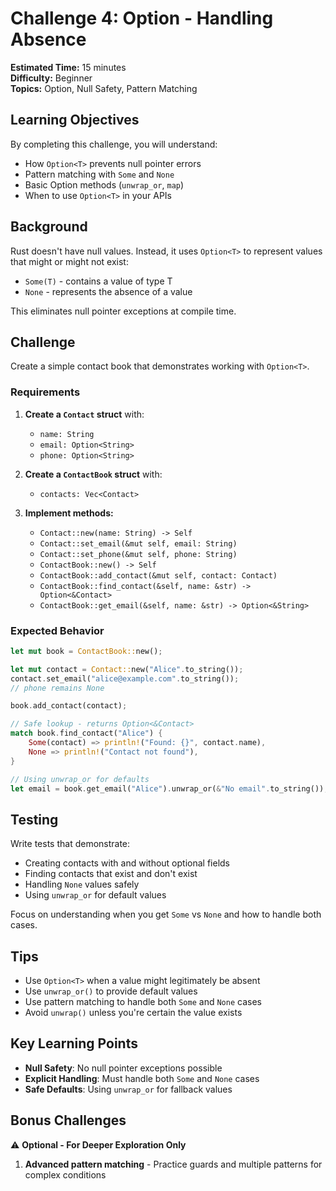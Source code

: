 # Challenge 4: Option<T> - Handling Absence

**Estimated Time:** 15 minutes  
**Difficulty:** Beginner  
**Topics:** Option<T>, Null Safety, Pattern Matching

## Learning Objectives

By completing this challenge, you will understand:
- How `Option<T>` prevents null pointer errors
- Pattern matching with `Some` and `None`
- Basic Option methods (`unwrap_or`, `map`)
- When to use `Option<T>` in your APIs

## Background

Rust doesn't have null values. Instead, it uses `Option<T>` to represent values that might or might not exist:
- `Some(T)` - contains a value of type T
- `None` - represents the absence of a value

This eliminates null pointer exceptions at compile time.

## Challenge

Create a simple contact book that demonstrates working with `Option<T>`.

### Requirements

1. **Create a `Contact` struct** with:
   - `name: String`
   - `email: Option<String>`
   - `phone: Option<String>`

2. **Create a `ContactBook` struct** with:
   - `contacts: Vec<Contact>`

3. **Implement methods:**
   - `Contact::new(name: String) -> Self`
   - `Contact::set_email(&mut self, email: String)`
   - `Contact::set_phone(&mut self, phone: String)`
   - `ContactBook::new() -> Self`
   - `ContactBook::add_contact(&mut self, contact: Contact)`
   - `ContactBook::find_contact(&self, name: &str) -> Option<&Contact>`
   - `ContactBook::get_email(&self, name: &str) -> Option<&String>`

### Expected Behavior

```rust
let mut book = ContactBook::new();

let mut contact = Contact::new("Alice".to_string());
contact.set_email("alice@example.com".to_string());
// phone remains None

book.add_contact(contact);

// Safe lookup - returns Option<&Contact>
match book.find_contact("Alice") {
    Some(contact) => println!("Found: {}", contact.name),
    None => println!("Contact not found"),
}

// Using unwrap_or for defaults
let email = book.get_email("Alice").unwrap_or(&"No email".to_string());
```

## Testing

Write tests that demonstrate:
- Creating contacts with and without optional fields
- Finding contacts that exist and don't exist
- Handling `None` values safely
- Using `unwrap_or` for default values

Focus on understanding when you get `Some` vs `None` and how to handle both cases.

## Tips

- Use `Option<T>` when a value might legitimately be absent
- Use `unwrap_or()` to provide default values
- Use pattern matching to handle both `Some` and `None` cases
- Avoid `unwrap()` unless you're certain the value exists

## Key Learning Points

- **Null Safety**: No null pointer exceptions possible
- **Explicit Handling**: Must handle both `Some` and `None` cases
- **Safe Defaults**: Using `unwrap_or` for fallback values 

## Bonus Challenges

⚠️ **Optional - For Deeper Exploration Only**

1. **Advanced pattern matching** - Practice guards and multiple patterns for complex conditions 